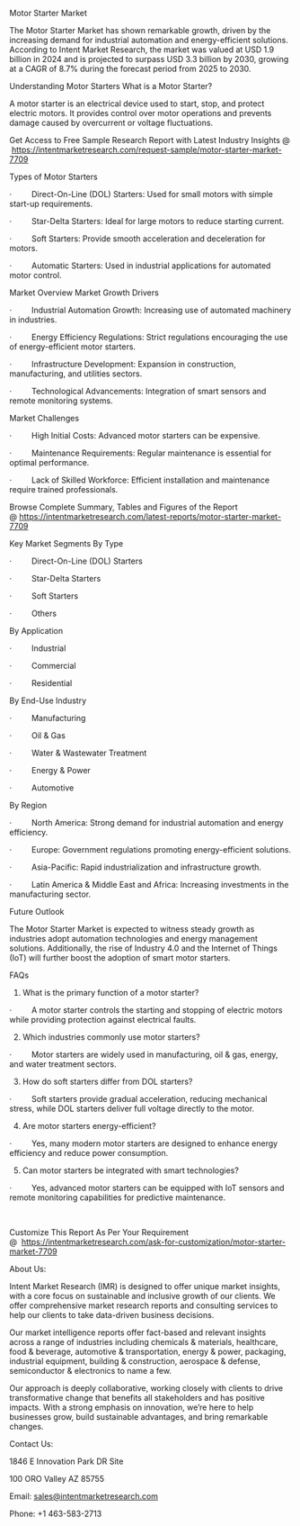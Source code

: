 Motor Starter Market

The Motor Starter Market has shown remarkable growth, driven by the increasing demand for industrial automation and energy-efficient solutions. According to Intent Market Research, the market was valued at USD 1.9 billion in 2024 and is projected to surpass USD 3.3 billion by 2030, growing at a CAGR of 8.7% during the forecast period from 2025 to 2030.

Understanding Motor Starters
What is a Motor Starter?

A motor starter is an electrical device used to start, stop, and protect electric motors. It provides control over motor operations and prevents damage caused by overcurrent or voltage fluctuations.

Get Access to Free Sample Research Report with Latest Industry Insights @  https://intentmarketresearch.com/request-sample/motor-starter-market-7709

Types of Motor Starters

·         Direct-On-Line (DOL) Starters: Used for small motors with simple start-up requirements.

·         Star-Delta Starters: Ideal for large motors to reduce starting current.

·         Soft Starters: Provide smooth acceleration and deceleration for motors.

·         Automatic Starters: Used in industrial applications for automated motor control.

Market Overview
Market Growth Drivers

·         Industrial Automation Growth: Increasing use of automated machinery in industries.

·         Energy Efficiency Regulations: Strict regulations encouraging the use of energy-efficient motor starters.

·         Infrastructure Development: Expansion in construction, manufacturing, and utilities sectors.

·         Technological Advancements: Integration of smart sensors and remote monitoring systems.

Market Challenges

·         High Initial Costs: Advanced motor starters can be expensive.

·         Maintenance Requirements: Regular maintenance is essential for optimal performance.

·         Lack of Skilled Workforce: Efficient installation and maintenance require trained professionals.

Browse Complete Summary, Tables and Figures of the Report @ https://intentmarketresearch.com/latest-reports/motor-starter-market-7709

Key Market Segments
By Type

·         Direct-On-Line (DOL) Starters

·         Star-Delta Starters

·         Soft Starters

·         Others

By Application

·         Industrial

·         Commercial

·         Residential

By End-Use Industry

·         Manufacturing

·         Oil & Gas

·         Water & Wastewater Treatment

·         Energy & Power

·         Automotive

By Region

·         North America: Strong demand for industrial automation and energy efficiency.

·         Europe: Government regulations promoting energy-efficient solutions.

·         Asia-Pacific: Rapid industrialization and infrastructure growth.

·         Latin America & Middle East and Africa: Increasing investments in the manufacturing sector.

Future Outlook

The Motor Starter Market is expected to witness steady growth as industries adopt automation technologies and energy management solutions. Additionally, the rise of Industry 4.0 and the Internet of Things (IoT) will further boost the adoption of smart motor starters.

FAQs

1. What is the primary function of a motor starter?

·         A motor starter controls the starting and stopping of electric motors while providing protection against electrical faults.

2. Which industries commonly use motor starters?

·         Motor starters are widely used in manufacturing, oil & gas, energy, and water treatment sectors.

3. How do soft starters differ from DOL starters?

·         Soft starters provide gradual acceleration, reducing mechanical stress, while DOL starters deliver full voltage directly to the motor.

4. Are motor starters energy-efficient?

·         Yes, many modern motor starters are designed to enhance energy efficiency and reduce power consumption.

5. Can motor starters be integrated with smart technologies?

·         Yes, advanced motor starters can be equipped with IoT sensors and remote monitoring capabilities for predictive maintenance.

 

Customize This Report As Per Your Requirement @  https://intentmarketresearch.com/ask-for-customization/motor-starter-market-7709

About Us:

Intent Market Research (IMR) is designed to offer unique market insights, with a core focus on sustainable and inclusive growth of our clients. We offer comprehensive market research reports and consulting services to help our clients to take data-driven business decisions.

Our market intelligence reports offer fact-based and relevant insights across a range of industries including chemicals & materials, healthcare, food & beverage, automotive & transportation, energy & power, packaging, industrial equipment, building & construction, aerospace & defense, semiconductor & electronics to name a few.

Our approach is deeply collaborative, working closely with clients to drive transformative change that benefits all stakeholders and has positive impacts. With a strong emphasis on innovation, we’re here to help businesses grow, build sustainable advantages, and bring remarkable changes.

Contact Us:

1846 E Innovation Park DR Site

100 ORO Valley AZ 85755

Email: sales@intentmarketresearch.com

Phone: +1 463-583-2713
